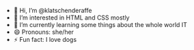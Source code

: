 - 👋 Hi, I’m @klatschenderaffe
- 👀 I’m interested in HTML and CSS mostly
- 🌱 I’m currently learning some things about the whole world IT
- 😄 Pronouns: she/her
- ⚡ Fun fact: I love dogs

<!---
klatschenderaffe/klatschenderaffe is a ✨ special ✨ repository because its `README.md` (this file) appears on your GitHub profile.
You can click the Preview link to take a look at your changes.
--->
